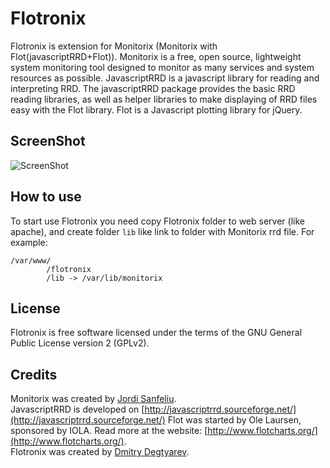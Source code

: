 Flotronix
=========
Flotronix is extension for Monitorix (Monitorix with Flot(javascriptRRD+Flot)).
Monitorix is a free, open source, lightweight system monitoring tool designed to monitor as many services and system resources as possible.
JavascriptRRD is a javascript library for reading and interpreting RRD. The javascriptRRD package provides the basic RRD reading libraries, as well as helper libraries to make displaying of RRD files easy with the Flot library.
Flot is a Javascript plotting library for jQuery.

ScreenShot
----------
![ScreenShot](https://raw.github.com/degtyarev-dm/Flotronix/master/flotronix.png)

How to use
----------
To start use Flotronix you need copy Flotronix folder to web server (like apache), and create folder `lib` like link to folder with Monitorix rrd file.
For example:

	/var/www/
			/flotronix
			/lib -> /var/lib/monitorix

License
-------
Flotronix is free software licensed under the terms of the GNU General Public License version 2 (GPLv2).

Credits
-------
Monitorix was created by [Jordi Sanfeliu](http://www.fibranet.cat).   
JavascriptRRD is developed on [http://javascriptrrd.sourceforge.net/](http://javascriptrrd.sourceforge.net/)
Flot was started by Ole Laursen, sponsored by IOLA. Read more at the website: [http://www.flotcharts.org/](http://www.flotcharts.org/).   
Flotronix was created by [Dmitry Degtyarev](mailto:degtyarev.dm@gmail.com).